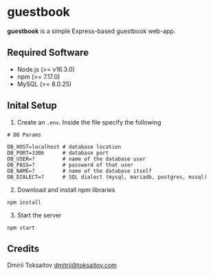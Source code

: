 # guestbook

**guestbook** is a simple Express-based guestbook web-app.

## Required Software

* Node.js (>= v16.3.0)
* npm (>= 7.17.0)
* MySQL (>= 8.0.25)

## Inital Setup

1. Create an `.env`. Inside the
file specify the following

```
# DB Params

DB_HOST=localhost # database location
DB_PORT=3306      # database port
DB_USER=?         # name of the database user
DB_PASS=?         # password of that user
DB_NAME=?         # name of the database itself
DB_DIALECT=?      # SQL dialect (mysql, mariadb, postgres, mssql)
```

2. Download and install npm libraries

```
npm install
```

3. Start the server

```
npm start
```

## Credits

Dmirii Toksaitov <dmitrii@toksaitov.com>